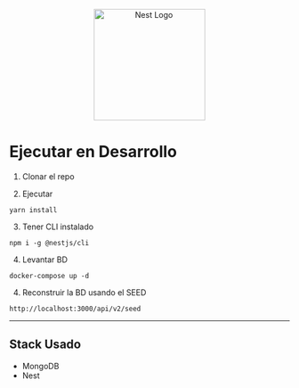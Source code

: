 <p align="center">
  <a href="http://nestjs.com/" target="blank"><img src="https://nestjs.com/img/logo-small.svg" width="200" alt="Nest Logo" /></a>
</p>

# Ejecutar en Desarrollo

1. Clonar el repo

2. Ejecutar

```
yarn install
```

3. Tener CLI instalado

```
npm i -g @nestjs/cli
```

4. Levantar BD

```
docker-compose up -d
```

4. Reconstruir la BD usando el SEED

```
http://localhost:3000/api/v2/seed
```

---

## Stack Usado

- MongoDB
- Nest
